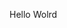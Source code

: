 Hello Wolrd
















































































































































































































































































































































































































































































































































































































































































































































































































































































































































































































































































































































































































































































































































































































































































































































































































































































































































































